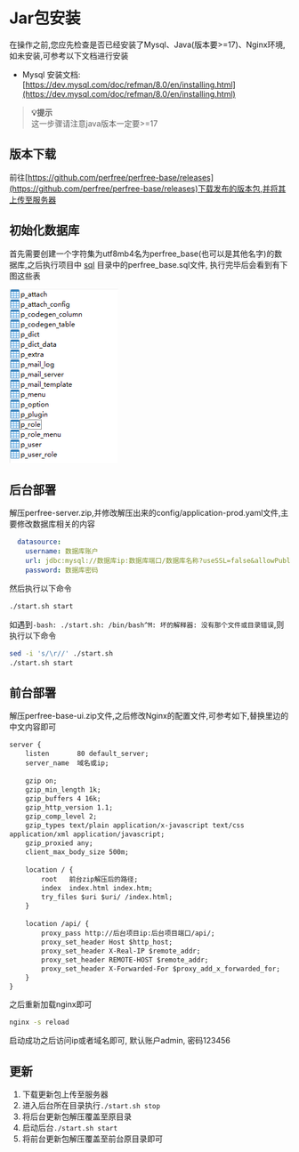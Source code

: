 # Jar包安装
在操作之前,您应先检查是否已经安装了Mysql、Java(版本要>=17)、Nginx环境, 如未安装,可参考以下文档进行安装

- Mysql 安装文档: [https://dev.mysql.com/doc/refman/8.0/en/installing.html](https://dev.mysql.com/doc/refman/8.0/en/installing.html)
> **💡提示**<br>
> 这一步骤请注意java版本一定要>=17
## 版本下载
前往[https://github.com/perfree/perfree-base/releases](https://github.com/perfree/perfree-base/releases)下载发布的版本包,并将其上传至服务器

## 初始化数据库
首先需要创建一个字符集为utf8mb4名为perfree_base(也可以是其他名字)的数据库,之后执行项目中 [sql](https://github.com/perfree/perfree-base/tree/main/sql) 目录中的perfree_base.sql文件,
执行完毕后会看到有下图这些表

![数据库](./images/mysql.png)

## 后台部署
解压perfree-server.zip,并修改解压出来的config/application-prod.yaml文件,主要修改数据库相关的内容
```yaml
  datasource:
    username: 数据库账户
    url: jdbc:mysql://数据库ip:数据库端口/数据库名称?useSSL=false&allowPublicKeyRetrieval=true&useUnicode=true&characterEncoding=UTF-8&nullCatalogMeansCurrent=true
    password: 数据库密码
```


然后执行以下命令
```bash
./start.sh start
```
如遇到`-bash: ./start.sh: /bin/bash^M: 坏的解释器: 没有那个文件或目录错误`,则执行以下命令
```bash
sed -i 's/\r//' ./start.sh
./start.sh start
```

## 前台部署
解压perfree-base-ui.zip文件,之后修改Nginx的配置文件,可参考如下,替换里边的中文内容即可
```
server {
    listen       80 default_server;
    server_name  域名或ip;

    gzip on;
    gzip_min_length 1k;
    gzip_buffers 4 16k;
    gzip_http_version 1.1;
    gzip_comp_level 2;
    gzip_types text/plain application/x-javascript text/css application/xml application/javascript;
    gzip_proxied any;
    client_max_body_size 500m;

    location / {
        root   前台zip解压后的路径;
        index  index.html index.htm;
        try_files $uri $uri/ /index.html;
    }

    location /api/ {
        proxy_pass http://后台项目ip:后台项目端口/api/;
        proxy_set_header Host $http_host;
        proxy_set_header X-Real-IP $remote_addr;
        proxy_set_header REMOTE-HOST $remote_addr;
        proxy_set_header X-Forwarded-For $proxy_add_x_forwarded_for;
    }
}
```
之后重新加载nginx即可
```bash
nginx -s reload
```

启动成功之后访问ip或者域名即可, 默认账户admin, 密码123456

## 更新
1. 下载更新包上传至服务器
2. 进入后台所在目录执行`./start.sh stop`
3. 将后台更新包解压覆盖至原目录
4. 启动后台`./start.sh start`
5. 将前台更新包解压覆盖至前台原目录即可
